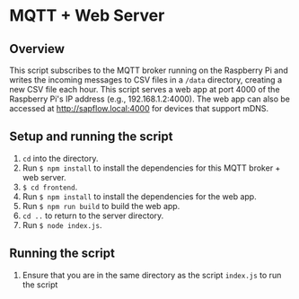 # MQTT  + Web Server

## Overview
This script subscribes to the MQTT broker running on the Raspberry Pi and writes the incoming messages to CSV files in a `/data` directory, creating a new CSV file each hour. This script serves a web app at port 4000 of the Raspberry Pi's IP address (e.g., 192.168.1.2:4000). The web app can also be accessed at http://sapflow.local:4000 for devices that support mDNS.

## Setup and running the script
1. `cd` into the directory.
2. Run `$ npm install` to install the dependencies for this MQTT broker + web server.
3. `$ cd frontend`.
4. Run `$ npm install` to install the dependencies for the web app.
5. Run `$ npm run build` to build the web app.
6. `cd ..` to return to the server directory.
7. Run `$ node index.js`.

## Running the script
1. Ensure that you are in the same directory as the script `index.js` to run the script


